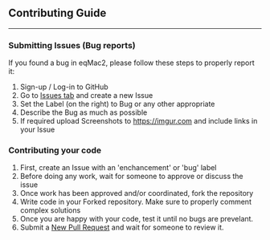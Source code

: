 ## Contributing Guide
---

### Submitting Issues (Bug reports)
If you found a bug in eqMac2, please follow these steps to properly report it:
1. Sign-up / Log-in to GitHub
2. Go to [Issues tab](https://github.com/romankisil/eqMac2/issues) and create a new Issue
3. Set the Label (on the right) to Bug or any other appropriate
4. Describe the Bug as much as possible
5. If required upload Screenshots to https://imgur.com and include links in your Issue

### Contributing your code
1. First, create an Issue with an 'enchancement' or 'bug' label
2. Before doing any work, wait for someone to approve or discuss the issue
3. Once work has been approved and/or coordinated, fork the repository
4. Write code in your Forked repository. Make sure to properly comment complex solutions
5. Once you are happy with your code, test it until no bugs are prevelant.
6. Submit a [New Pull Request](https://github.com/romankisil/eqMac2/pulls) and wait for someone to review it.